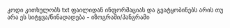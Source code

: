 კოდი კითხულობს txt ფაილიდან ინფორმაციას და გვატყობინებს არის თუ არა ეს სიტყვა/წინადადება - იზოგრამი/პანგრამი
